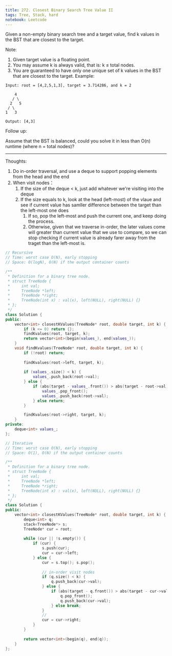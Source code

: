 ```yaml
---
title: 272. Closest Binary Search Tree Value II
tags: Tree, Stack, hard
notebook: Leetcode
---
```


Given a non-empty binary search tree and a target value, find k values in the BST that are closest to the target.

Note:

1. Given target value is a floating point.
2. You may assume k is always valid, that is: k ≤ total nodes.
3. You are guaranteed to have only one unique set of k values in the BST that are closest to the target.
Example:
```
Input: root = [4,2,5,1,3], target = 3.714286, and k = 2

    4
   / \
  2   5
 / \
1   3

Output: [4,3]
```
Follow up:

Assume that the BST is balanced, could you solve it in less than O(n) runtime (where n = total nodes)?

----------
Thoughts:
1. Do in-order traversal, and use a deque to support popping elements from the head and the end
2. When visit nodes：
   1. If the size of the deque < k, just add whatever we're visiting into the deque
   2. If the size equals to k, look at the head (left-most) of the vlaue and see if current value has samller difference between the target than the left-most one does
      1. If so, pop the left-most and push the current one, and keep doing the process.
      2. Otherwise, given that we traverse in-order, the later values come will greater than current value that we use to compare, so we can stop checking if current value is already farer away from the traget than the left-most is.

```c++
// Recursive
// Time: worst case O(N), early stopping 
// Space: O(logN), O(N) if the output container counts

/**
 * Definition for a binary tree node.
 * struct TreeNode {
 *     int val;
 *     TreeNode *left;
 *     TreeNode *right;
 *     TreeNode(int x) : val(x), left(NULL), right(NULL) {}
 * };
 */
class Solution {
public:
    vector<int> closestKValues(TreeNode* root, double target, int k) {
        if (k <= 0) return {};
        findKvalues(root, target, k);
        return vector<int>(begin(values_), end(values_));
    }
    void findKvalues(TreeNode* root, double target, int k) {
        if (!root) return;
        
        findKvalues(root->left, target, k);
        
        if (values_.size() < k) {
            values_.push_back(root->val);
        } else {
            if (abs(target - values_.front()) > abs(target - root->val)) {
                values_.pop_front();
                values_.push_back(root->val);
            } else return;
        }

        findKvalues(root->right, target, k);
    }
private:
    deque<int> values_;
};
```

```c++
// Iterative
// Time: worst case O(N), early stopping 
// Space: O(1), O(N) if the output container counts

/**
 * Definition for a binary tree node.
 * struct TreeNode {
 *     int val;
 *     TreeNode *left;
 *     TreeNode *right;
 *     TreeNode(int x) : val(x), left(NULL), right(NULL) {}
 * };
 */
class Solution {
public:
    vector<int> closestKValues(TreeNode* root, double target, int k) {
        deque<int> q;
        stack<TreeNode*> s;
        TreeNode* cur = root;
        
        while (cur || !s.empty()) {
            if (cur) {
                s.push(cur);
                cur = cur->left;
            } else {
                cur = s.top(); s.pop();
                
                // in-order visit nodes 
                if (q.size() < k) {
                    q.push_back(cur->val);
                } else {
                    if (abs(target - q.front()) > abs(target - cur->val)) {
                        q.pop_front();
                        q.push_back(cur->val);
                    } else break;
                }
                //
                cur = cur->right;
            }
        }
        
        return vector<int>(begin(q), end(q));
    }
};
```

